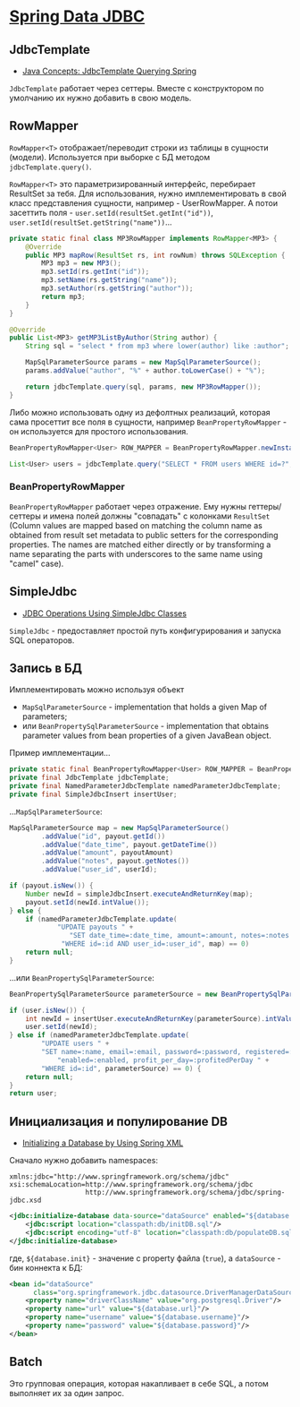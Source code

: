 # [Spring Data JDBC](https://spring.io/projects/spring-data-jdbc)


## JdbcTemplate
* [Java Concepts: JdbcTemplate Querying Spring](https://medium.com/beingcoders/java-concepts-jdbctemplate-querying-spring-3192bed61f44)

`JdbcTemplate` работает через сеттеры. 
Вместе с конструктором по умолчанию их нужно добавить в свою модель.


## RowMapper
`RowMapper<T>` отображает/переводит строки из таблицы в сущности (модели). Используется при выборке с БД методом `jdbcTemplate.query()`.

`RowMapper<T>` это параметризированный интерфейс, перебирает ResultSet за тебя. Для использования, нужно имплементировать в свой класс представления сущности, например - UserRowMapper. 
А потои засеттить поля - `user.setId(resultSet.getInt("id"))`, `user.setId(resultSet.getString("name"))`...

```java
private static final class MP3RowMapper implements RowMapper<MP3> {
    @Override
    public MP3 mapRow(ResultSet rs, int rowNum) throws SQLException {
        MP3 mp3 = new MP3();
        mp3.setId(rs.getInt("id"));
        mp3.setName(rs.getString("name"));
        mp3.setAuthor(rs.getString("author"));
        return mp3;
    }
}

@Override
public List<MP3> getMP3ListByAuthor(String author) {
    String sql = "select * from mp3 where lower(author) like :author";

    MapSqlParameterSource params = new MapSqlParameterSource();
    params.addValue("author", "%" + author.toLowerCase() + "%");

    return jdbcTemplate.query(sql, params, new MP3RowMapper());
}
```

Либо можно использовать одну из дефолтных реализаций, которая сама просеттит все поля в сущности, 
например `BeanPropertyRowMapper` - он используется для простого использования.
```java
BeanPropertyRowMapper<User> ROW_MAPPER = BeanPropertyRowMapper.newInstance(User.class);

List<User> users = jdbcTemplate.query("SELECT * FROM users WHERE id=?", ROW_MAPPER, id);
```

### BeanPropertyRowMapper
`BeanPropertyRowMapper` работает через отражение. 
Ему нужны геттеры/сеттеры и имена полей должны "совпадать" с колонками `ResultSet` 
(Column values are mapped based on matching the column name as obtained from result set metadata to public setters for the corresponding properties. 
The names are matched either directly or by transforming a name separating the parts with underscores to the same name using "camel" case).



## SimpleJdbc
* [JDBC Operations Using SimpleJdbc Classes](https://www.baeldung.com/spring-jdbc-jdbctemplate#jdbc-operations-using-simplejdbc-classes)

`SimpleJdbc` - предоставляет простой путь конфигурирования и запуска SQL операторов.


## Запись в БД
Имплементировать можно используя объект 
* `MapSqlParameterSource` - implementation that holds a given Map of parameters;
* или `BeanPropertySqlParameterSource` - implementation that obtains parameter values from bean properties of a given JavaBean object.

Пример имплементации...
```java
private static final BeanPropertyRowMapper<User> ROW_MAPPER = BeanPropertyRowMapper.newInstance(User.class);
private final JdbcTemplate jdbcTemplate;
private final NamedParameterJdbcTemplate namedParameterJdbcTemplate;
private final SimpleJdbcInsert insertUser;
```
...`MapSqlParameterSource`:
```java
MapSqlParameterSource map = new MapSqlParameterSource()
        .addValue("id", payout.getId())
        .addValue("date_time", payout.getDateTime())
        .addValue("amount", payoutAmount)
        .addValue("notes", payout.getNotes())
        .addValue("user_id", userId);

if (payout.isNew()) {
    Number newId = simpleJdbcInsert.executeAndReturnKey(map);
    payout.setId(newId.intValue());
} else {
    if (namedParameterJdbcTemplate.update(
            "UPDATE payouts " +
               "SET date_time=:date_time, amount=:amount, notes=:notes " +
             "WHERE id=:id AND user_id=:user_id", map) == 0)
    return null;
}
```

...или `BeanPropertySqlParameterSource`:
```java
BeanPropertySqlParameterSource parameterSource = new BeanPropertySqlParameterSource(user);

if (user.isNew()) {
    int newId = insertUser.executeAndReturnKey(parameterSource).intValue();
    user.setId(newId);
} else if (namedParameterJdbcTemplate.update(
        "UPDATE users " +
        "SET name=:name, email=:email, password=:password, registered=:registered," +
            "enabled=:enabled, profit_per_day=:profitedPerDay " +
        "WHERE id=:id", parameterSource) == 0) {
    return null;
}
return user;
```


## Инициализация и популирование DB
* [Initializing a Database by Using Spring XML](https://docs.spring.io/spring-framework/docs/current/reference/html/data-access.html#jdbc-initializing-datasource-xml)

Сначало нужно добавить namespaces:
```
xmlns:jdbc="http://www.springframework.org/schema/jdbc"
xsi:schemaLocation=http://www.springframework.org/schema/jdbc 
                   http://www.springframework.org/schema/jdbc/spring-jdbc.xsd
```

```xml
<jdbc:initialize-database data-source="dataSource" enabled="${database.init}">
    <jdbc:script location="classpath:db/initDB.sql"/>
    <jdbc:script encoding="utf-8" location="classpath:db/populateDB.sql"/>
</jdbc:initialize-database>
```
где, `${database.init}` - значение с property файла (`true`), а `dataSource` - бин коннекта к БД:
```xml
<bean id="dataSource"
      class="org.springframework.jdbc.datasource.DriverManagerDataSource">
    <property name="driverClassName" value="org.postgresql.Driver"/>
    <property name="url" value="${database.url}"/>
    <property name="username" value="${database.username}"/>
    <property name="password" value="${database.password}"/>
</bean>
```


## Batch
Это групповая операция, которая накапливает в себе SQL, а потом выполняет их за один запрос.
